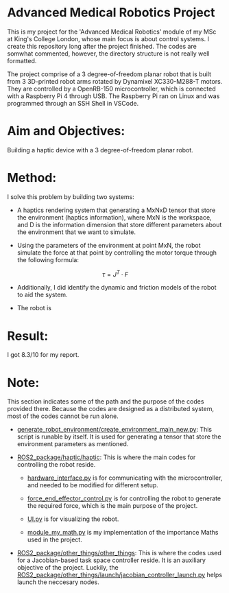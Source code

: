 # Advanced Medical Robotics Project

This is my project for the 'Advanced Medical Robotics' module of my MSc at King's College London, whose main focus is about control systems. I create this repository long after the project finished. The codes are somwhat commented, however, the directory structure is not really well formatted.

The project comprise of a 3 degree-of-freedom planar robot that is built from 3 3D-printed robot arms rotated by Dynamixel XC330-M288-T motors. They are controlled by a OpenRB-150 microcontroller, which is connected with a Raspberry Pi 4 through USB. The Raspberry Pi ran on Linux and was programmed through an SSH Shell in VSCode.

# Aim and Objectives:

Building a haptic device with a 3 degree-of-freedom planar robot. 

# Method:

I solve this problem by building two systems:

- A haptics rendering system that generating a MxNxD tensor that store the environment (haptics information), where MxN is the workspace, and D is the information dimension that store different parameters about the environment that we want to simulate.

- Using the parameters of the environment at point MxN, the robot simulate the force at that point by controlling the motor torque through the following formula:


$$ \tau = J^T \cdot F $$


- Additionally, I did identify the dynamic and friction models of the robot to aid the system.

- The robot is 

# Result:

I got 8.3/10 for my report.

# Note:

This section indicates some of the path and the purpose of the codes provided there. Because the codes are designed as a distributed system, most of the codes cannot be run alone.

- [generate_robot_environment/create_environment_main_new.py](generate_robot_environment/create_environment_main_new.py): This script is runable by itself. It is used for generating a tensor that store the environment parameters as mentioned.

- [ROS2_package/haptic/haptic](ROS2_package/haptic/haptic): This is where the main codes for controlling the robot reside.

    + [hardware_interface.py](ROS2_package/haptic/haptic/hardware_interface.py) is for communicating with the microcontroller, and needed to be modified for different setup.

    + [force_end_effector_control.py](ROS2_package/haptic/haptic/force_end_effector_control.py) is for controlling the robot to generate the required force, which is the main purpose of the project.

    + [UI.py](ROS2_package/haptic/haptic/UI.py) is for visualizing the robot.

    + [module_my_math.py](ROS2_package/haptic/haptic/module_my_math.py) is my implementation of the importance Maths used in the project.

- [ROS2_package/other_things/other_things](ROS2_package/other_things/other_things): This is where the codes used for a Jacobian-based task space controller reside. It is an auxiliary objective of the project. Luckily, the [ROS2_package/other_things/launch/jacobian_controller_launch.py](ROS2_package/other_things/launch/jacobian_controller_launch.py) helps launch the neccesary nodes.

